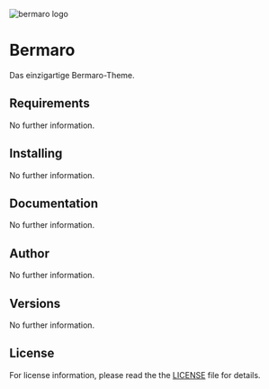 

![bermaro logo](https://www.lackier-bedarf.info/layout/lackier-bedarf/img/logo_bermaro.png)

# Bermaro

Das einzigartige Bermaro-Theme.

## Requirements

No further information.

## Installing

No further information.

## Documentation

No further information.

## Author

No further information.

## Versions

No further information.

## License

For license information, please read the the [LICENSE](/LICENSE) file for details.